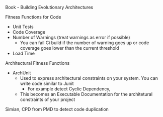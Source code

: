 Book - Building Evolutionary Architectures

Fitness Functions for Code
  - Unit Tests
  - Code Coverage
  - Number of Warnings (treat warnings as error if possible)
      * You can fail Ci build if the number of warning goes up or code coverage goes lower than the current threshold
  - Load Time

Architectural Fitness Functions
  - ArchUnit
    - Used to express architectural constraints on your system. You can write code similar to Junit
      - For example detect Cyclic Dependency, 
    - This becomes an Executable Documentation for the architetural constraints of your project
      
Simian, CPD from PMD to detect code duplication
